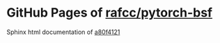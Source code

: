 GitHub Pages of [rafcc/pytorch-bsf](https://github.com/rafcc/pytorch-bsf.git)
===
Sphinx html documentation of [a80f4121](https://github.com/rafcc/pytorch-bsf/tree/a80f4121b16d8ea8e678210a26d6ae232891dcd6)
